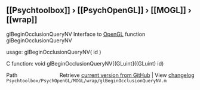 ## [[Psychtoolbox]] &#8250; [[PsychOpenGL]] &#8250; [[MOGL]] &#8250; [[wrap]]

glBeginOcclusionQueryNV  Interface to [OpenGL](OpenGL) function glBeginOcclusionQueryNV  
  
usage:  glBeginOcclusionQueryNV( id )  
  
C function:  void glBeginOcclusionQueryNV[(GLuint]((GLuint) id)  




<div class="code_header" style="text-align:right;">
  <span style="float:left;">Path&nbsp;&nbsp;</span> <span class="counter">Retrieve <a href=
  "https://raw.github.com/Psychtoolbox-3/Psychtoolbox-3/beta/Psychtoolbox/PsychOpenGL/MOGL/wrap/glBeginOcclusionQueryNV.m">current version from GitHub</a> | View <a href=
  "https://github.com/Psychtoolbox-3/Psychtoolbox-3/commits/beta/Psychtoolbox/PsychOpenGL/MOGL/wrap/glBeginOcclusionQueryNV.m">changelog</a></span>
</div>
<div class="code">
  <code>Psychtoolbox/PsychOpenGL/MOGL/wrap/glBeginOcclusionQueryNV.m</code>
</div>

